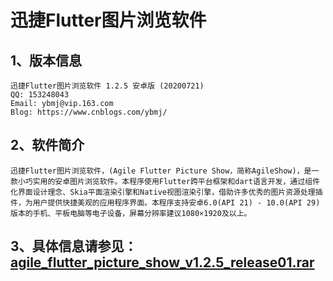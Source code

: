 # 迅捷Flutter图片浏览软件

## 1、版本信息
    迅捷Flutter图片浏览软件 1.2.5 安卓版 (20200721)
    QQ: 153248043
    Email: ybmj@vip.163.com
    Blog: https://www.cnblogs.com/ybmj/

## 2、软件简介
    迅捷Flutter图片浏览软件，(Agile Flutter Picture Show，简称AgileShow)，是一款小巧实用的安卓图片浏览软件。本程序使用Flutter跨平台框架和dart语言开发，通过组件化界面设计理念、Skia平面渲染引擎和Native视图渲染引擎，借助许多优秀的图片资源处理插件，为用户提供快捷美观的应用程序界面。本程序支持安卓6.0(API 21) - 10.0(API 29)版本的手机、平板电脑等电子设备，屏幕分辨率建议1080×1920及以上。

## 3、具体信息请参见：[agile_flutter_picture_show_v1.2.5_release01.rar](https://github.com/patton88/agile_flutter_picture_show/raw/master/agile_flutter_picture_show_v1.2.5_release01.rar) 
